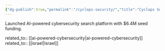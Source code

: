 ```yaml
---
{"dg-publish":true,"permalink":"/cyclops-security/","title":"Cyclops Security"}
---
```



Launched AI-powered cybersecurity search platform with $6.4M seed funding.

related_to:: [[ai-powered-cybersecurity\|ai-powered-cybersecurity]]
related_to:: [[israel\|Israel]]
